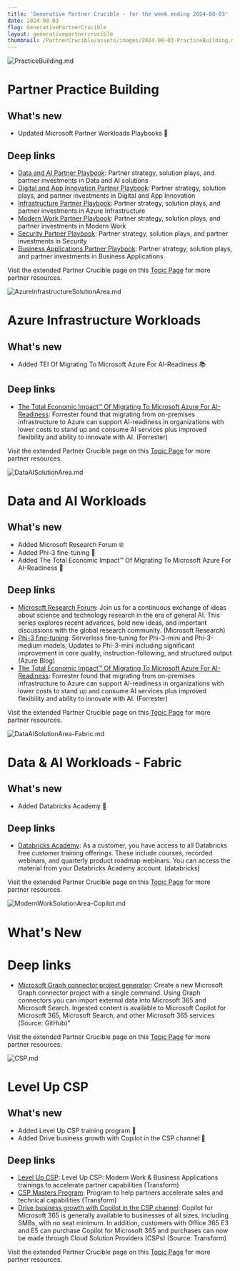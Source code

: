 ```yaml
---
title: 'Generative Partner Crucible - for the week ending 2024-08-03'
date: 2024-08-03
flag: GenerativePartnerCrucible
layout: generativepartnercrucible
thumbnail: /PartnerCrucible/assets/images/2024-08-03-PracticeBuilding.md-image.png
---
```


![ PracticeBuilding.md ]( /PartnerCrucible/assets/images/2024-08-03-PracticeBuilding.md-image.png )

# Partner Practice Building

## What's new

- Updated Microsoft Partner Workloads Playbooks 📝

## Deep links

- [Data and AI Partner Playbook](https://assetsprod.microsoft.com/en-ca/fy25-azure-data-and-ai-partner-playbook.pdf): Partner strategy, solution plays, and partner investments in Data and AI solutions
- [Digital and App Innovation Partner Playbook](https://assetsprod.microsoft.com/en-ca/fy25-azure-digital-and-app-innovation-partner-playbook.pdf): Partner strategy, solution plays, and partner investments in Digital and App Innovation
- [Infrastructure Partner Playbook](https://assetsprod.microsoft.com/en-ca/fy25-cloud-infrastructure-partner-playbook.pdf): Partner strategy, solution plays, and partner investments in Azure Infrastructure
- [Modern Work Partner Playbook](https://assetsprod.microsoft.com/en-ca/fy25-modern-work-partner-playbook.pdf): Partner strategy, solution plays, and partner investments in Modern Work 
- [Security Partner Playbook](https://assetsprod.microsoft.com/en-ca/fy25-security-partner-playbook.pdf): Partner strategy, solution plays, and partner investments in Security
- [Business Applications Partner Playbook](https://assetsprod.microsoft.com/en-ca/fy25-business-applications-partner-playbook.pdf): Partner strategy, solution plays, and partner investments in Business Applications

Visit the extended Partner Crucible page on this [Topic Page](https://lagimik.github.io/PartnerCrucible/PracticeBuilding) for more partner resources.


![ AzureInfrastructureSolutionArea.md ]( /PartnerCrucible/assets/images/2024-08-03-AzureInfrastructureSolutionArea.md-image.png )

# Azure Infrastructure Workloads

## What's new

- Added TEI Of Migrating To Microsoft Azure For AI-Readiness 📚

## Deep links

- [The Total Economic Impact™ Of Migrating To Microsoft Azure For AI-Readiness](https://tei.forrester.com/go/Microsoft/AzureAI-Readiness/?lang=en-us): Forrester found that migrating from on-premises infrastructure to Azure can support AI-readiness in organizations with lower costs to stand up and consume AI services plus improved flexibility and ability to innovate with AI. (Forrester)

Visit the extended Partner Crucible page on this [Topic Page](https://lagimik.github.io/PartnerCrucible/AzureInfrastructureSolutionArea) for more partner resources.

![ DataAISolutionArea.md ]( /PartnerCrucible/assets/images/2024-08-03-DataAISolutionArea.md-image.png )

# Data and AI Workloads

## What's new

- Added Microsoft Research Forum 🌐
- Added Phi-3 fine-tuning 🧠
- Added The Total Economic Impact™ Of Migrating To Microsoft Azure For AI-Readiness 💼

## Deep links

- [Microsoft Research Forum](https://researchforum.microsoft.com/): Join us for a continuous exchange of ideas about science and technology research in the era of general AI. This series explores recent advances, bold new ideas, and important discussions with the global research community. (Microsoft Research)
- [Phi-3 fine-tuning](https://azure.microsoft.com/en-us/blog/announcing-phi-3-fine-tuning-new-generative-ai-models-and-other-azure-ai-updates-to-empower-organizations-to-customize-and-scale-ai-applications/): Serverless fine-tuning for Phi-3-mini and Phi-3-medium models, Updates to Phi-3-mini including significant improvement in core quality, instruction-following, and structured output (Azure Blog)
- [The Total Economic Impact™ Of Migrating To Microsoft Azure For AI-Readiness](https://tei.forrester.com/go/Microsoft/AzureAI-Readiness/?lang=en-us): Forrester found that migrating from on-premises infrastructure to Azure can support AI-readiness in organizations with lower costs to stand up and consume AI services plus improved flexibility and ability to innovate with AI. (Forrester)

Visit the extended Partner Crucible page on this [Topic Page](https://lagimik.github.io/PartnerCrucible/DataAISolutionArea) for more partner resources.

![ DataAISolutionArea-Fabric.md ]( /PartnerCrucible/assets/images/2024-08-03-DataAISolutionArea-Fabric.md-image.png )

# Data & AI Workloads - Fabric

## What's new

- Added Databricks Academy 🚀

## Deep links

- [Databricks Academy](https://www.databricks.com/learn/training/home): As a customer, you have access to all Databricks free customer training offerings. These include courses, recorded webinars, and quarterly product roadmap webinars. You can access the material from your Databricks Academy account. (databricks)

Visit the extended Partner Crucible page on this [Topic Page](https://lagimik.github.io/PartnerCrucible/DataAISolutionArea-Fabric) for more partner resources.



![ ModernWorkSolutionArea-Copilot.md ]( /PartnerCrucible/assets/images/2024-08-03-ModernWorkSolutionArea-Copilot.md-image.png )

# What's New


# Deep links

- [Microsoft Graph connector project generator](https://github.com/microsoft/m365advocacy-templates/blob/main/templates/dotnet-graphconnectors/README.md): Create a new Microsoft Graph connector project with a single command. Using Graph connectors you can import external data into Microsoft 365 and Microsoft Search. Ingested content is available to Microsoft Copilot for Microsoft 365, Microsoft Search, and other Microsoft 365 services (Source: GitHub)"

Visit the extended Partner Crucible page on this [Topic Page](https://lagimik.github.io/PartnerCrucible/ModernWorkSolutionArea-Copilot) for more partner resources.

![ CSP.md ]( /PartnerCrucible/assets/images/2024-08-03-CSP.md-image.png )

# Level Up CSP

## What's new

- Added Level Up CSP training program  🚀
- Added Drive business growth with Copilot in the CSP channel 🤖

## Deep links

- [Level Up CSP](https://cloudpartners.transform.microsoft.com/level-up-csp-training): Level Up CSP: Modern Work & Business Applications trainings to accelerate partner capabilities (Transform)
- [CSP Masters Program](https://cloudpartners.transform.microsoft.com/events?tab=csp-masters-program): Program to help partners accelerate sales and technical capabilities (Transform)
- [Drive business growth with Copilot in the CSP channel](https://cloudpartners.transform.microsoft.com/partner-gtm/csp/copilot): Copilot for Microsoft 365 is generally available to businesses of all sizes, including SMBs, with no seat minimum. In addition, customers with Office 365 E3 and E5 can purchase Copilot for Microsoft 365 and purchases can now be made through Cloud Solution Providers (CSPs) (Source: Transform)

Visit the extended Partner Crucible page on this [Topic Page](https://lagimik.github.io/PartnerCrucible/CSP) for more partner resources.

